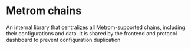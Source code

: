 # Metrom chains

An internal library that centralizes all Metrom-supported chains, including
their configurations and data. It is shared by the frontend and protocol
dashboard to prevent configuration duplication.
